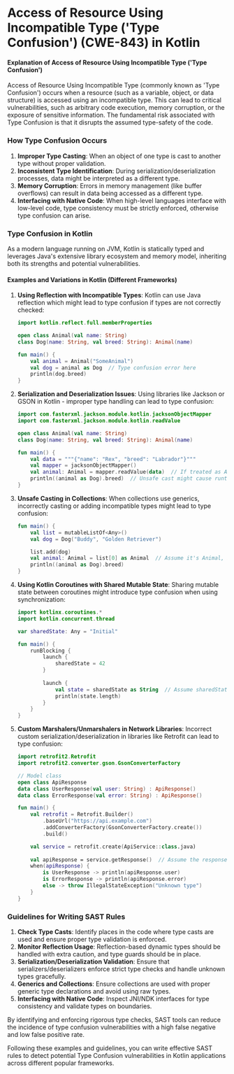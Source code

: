 # Access of Resource Using Incompatible Type ('Type Confusion') (CWE-843) in Kotlin

#### Explanation of Access of Resource Using Incompatible Type ('Type Confusion')

Access of Resource Using Incompatible Type (commonly known as 'Type Confusion') occurs when a resource (such as a variable, object, or data structure) is accessed using an incompatible type. This can lead to critical vulnerabilities, such as arbitrary code execution, memory corruption, or the exposure of sensitive information. The fundamental risk associated with Type Confusion is that it disrupts the assumed type-safety of the code.

### How Type Confusion Occurs

1. **Improper Type Casting**: When an object of one type is cast to another type without proper validation.
2. **Inconsistent Type Identification**: During serialization/deserialization processes, data might be interpreted as a different type.
3. **Memory Corruption**: Errors in memory management (like buffer overflows) can result in data being accessed as a different type.
4. **Interfacing with Native Code**: When high-level languages interface with low-level code, type consistency must be strictly enforced, otherwise type confusion can arise.

### Type Confusion in Kotlin

As a modern language running on JVM, Kotlin is statically typed and leverages Java's extensive library ecosystem and memory model, inheriting both its strengths and potential vulnerabilities.

#### Examples and Variations in Kotlin (Different Frameworks)

1. **Using Reflection with Incompatible Types**:
   Kotlin can use Java reflection which might lead to type confusion if types are not correctly checked:

   ```kotlin
   import kotlin.reflect.full.memberProperties

   open class Animal(val name: String)
   class Dog(name: String, val breed: String): Animal(name)

   fun main() {
       val animal = Animal("SomeAnimal")
       val dog = animal as Dog  // Type confusion error here
       println(dog.breed)
   }
   ```

2. **Serialization and Deserialization Issues**:
   Using libraries like Jackson or GSON in Kotlin - improper type handling can lead to type confusion:

   ```kotlin
   import com.fasterxml.jackson.module.kotlin.jacksonObjectMapper
   import com.fasterxml.jackson.module.kotlin.readValue

   open class Animal(val name: String)
   class Dog(name: String, val breed: String): Animal(name)

   fun main() {
       val data = """{"name": "Rex", "breed": "Labrador"}"""
       val mapper = jacksonObjectMapper()
       val animal: Animal = mapper.readValue(data)  // If treated as Animal but actual object is Dog, type confusion might occur
       println((animal as Dog).breed)  // Unsafe cast might cause runtime error
   }
   ```

3. **Unsafe Casting in Collections**:
   When collections use generics, incorrectly casting or adding incompatible types might lead to type confusion:

   ```kotlin
   fun main() {
       val list = mutableListOf<Any>()
       val dog = Dog("Buddy", "Golden Retriever")

       list.add(dog)  
       val animal: Animal = list[0] as Animal  // Assume it's Animal, but underlying type is Dog can cause confusion
       println((animal as Dog).breed)
   }
   ```

4. **Using Kotlin Coroutines with Shared Mutable State**:
   Sharing mutable state between coroutines might introduce type confusion when using synchronization:

   ```kotlin
   import kotlinx.coroutines.*
   import kotlin.concurrent.thread

   var sharedState: Any = "Initial"

   fun main() {
       runBlocking {
           launch {
               sharedState = 42 
           }
           
           launch {
               val state = sharedState as String  // Assume sharedState is still String leading to type confusion
               println(state.length)
           }
       }
   }
   ```

5. **Custom Marshalers/Unmarshalers in Network Libraries**:
   Incorrect custom serialization/deserialization in libraries like Retrofit can lead to type confusion:

   ```kotlin
   import retrofit2.Retrofit
   import retrofit2.converter.gson.GsonConverterFactory

   // Model class
   open class ApiResponse
   data class UserResponse(val user: String) : ApiResponse()
   data class ErrorResponse(val error: String) : ApiResponse()

   fun main() {
       val retrofit = Retrofit.Builder()
           .baseUrl("https://api.example.com")
           .addConverterFactory(GsonConverterFactory.create())
           .build()

       val service = retrofit.create(ApiService::class.java)
       
       val apiResponse = service.getResponse()  // Assume the response is ApiResponse but it can be UserResponse or ErrorResponse
       when(apiResponse) {
           is UserResponse -> println(apiResponse.user)
           is ErrorResponse -> println(apiResponse.error)
           else -> throw IllegalStateException("Unknown type")
       }
   }
   ```

### Guidelines for Writing SAST Rules

1. **Check Type Casts**: Identify places in the code where type casts are used and ensure proper type validation is enforced.
2. **Monitor Reflection Usage**: Reflection-based dynamic types should be handled with extra caution, and type guards should be in place.
3. **Serialization/Deserialization Validation**: Ensure that serializers/deserializers enforce strict type checks and handle unknown types gracefully.
4. **Generics and Collections**: Ensure collections are used with proper generic type declarations and avoid using raw types.
5. **Interfacing with Native Code**: Inspect JNI/NDK interfaces for type consistency and validate types on boundaries.

By identifying and enforcing rigorous type checks, SAST tools can reduce the incidence of type confusion vulnerabilities with a high false negative and low false positive rate.

Following these examples and guidelines, you can write effective SAST rules to detect potential Type Confusion vulnerabilities in Kotlin applications across different popular frameworks.
